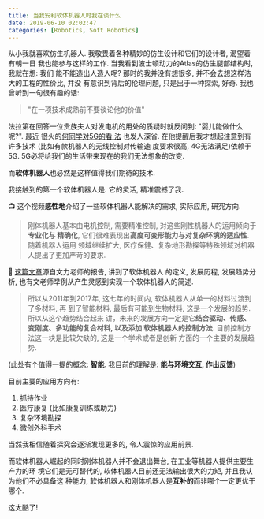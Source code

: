 ```yaml
---
title: 当我安利软体机器人时我在谈什么
date: 2019-06-10 02:02:47
categories: [Robotics, Soft Robotics]
---
```


从小我就喜欢仿生机器人. 我敬畏着各种精妙的仿生设计和它们的设计者, 渴望着有朝一日
我也能参与这样的工作. 当我看到波士顿动力的Atlas的仿生腿部结构时, 我就在想: 我们
能不能造出人造人呢? 那时的我并没有想很多, 并不会去想这样浩大的工程的性价比, 并没
有意识到背后的伦理问题, 只是出于一种探索, 好奇. 我也曾听到一句很有趣的话:
> "在一项技术成熟前不要谈论他的价值"

法拉第在回答一位贵族夫人对发电机的用处的质疑时就反问到: "婴儿能做什么呢?". 最近
很火的[何同学对5G的看
法](https://www.bilibili.com/video/av54737593?from=search&seid=16639379942704237214)
也发人深省. 在他提醒后我才想起注意到有许多技术 (比如有款机器人的无线控制对传输速
度要求很高, 4G无法满足)依赖于5G. 5G必将给我们的生活带来现在的我们无法想象的改变.

而**软体机器人**也必然是这样值得我们期待的技术.

<!-- More -->

我接触到的第一个软体机器人是[](). 它的灵活, 精准震撼了我.
<!-- TODO -->

📺 这个视频**感性地**介绍了一些软体机器人能解决的需求, 实际应用, 研究方向.
<!-- TODO -->

> 刚体机器人基本由电机控制, 需要精准控制, 对这些刚性机器人的运用倾向于**专业化与
> 精确化**, 它们很难表现出**高度可变形能力与对复杂环境的适应性**. 随着机器人运用
> 领域继续扩大, 医疗保健、复杂地形勘探等特殊领域对机器人提出了更加严苛的要求.

🔗 [这篇文章](https://zhuanlan.zhihu.com/p/30700859)源自文力老师的报告, 讲到了软体机器人
的定义, 发展历程, 发展趋势分析, 也有文老师举例从产生灵感到实现一个软体机器人的简述.

> 所以从2011年到2017年, 这七年的时间内, 软体机器人从单一的材料过渡到了多材料, 再
> 到了智能材料, 最后有可能到生物材料, 这是一个发展的趋势. 所以从这个趋势结合起来
> 讲，未来的发展方向一定是它**结合驱动、传感、变刚度、多功能的复合材料, 以及添加
> 软体机器人的控制方法**. 目前控制方法这一块是比较欠缺的, 这是一个学术或者是创新
> 方面的一个主要的发展趋势.

(此处有个值得一提的概念: **智能**. 我目前的理解是: **能与环境交互, 作出反馈**)

目前主要的应用方向有:

1. 抓持作业
2. 医疗康复 (比如康复训练或助力)
3. 复杂环境勘探
4. 微创外科手术

当然我相信随着探究会逐渐发现更多的, 令人震惊的应用前景.

而软体机器人崛起的同时刚体机器人并不会退出舞台, 在工业等机器人提供主要生产力的环
境它们是无可替代的, 软体机器人目前还无法输出很大的力矩, 并且我认为他们不必具备这
种能力, 软体机器人和刚体机器人是**互补的**而非哪个一定更优于哪个.

这太酷了!
